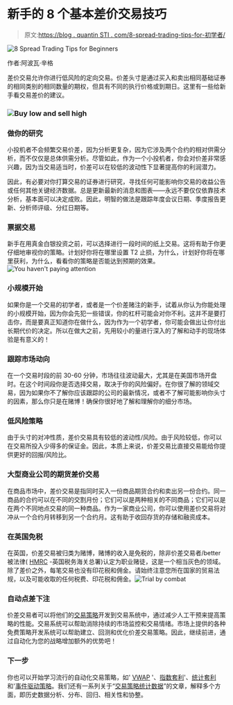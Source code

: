 # 新手的 8 个基本差价交易技巧

> 原文:[https://blog . quantin STI . com/8-spread-trading-tips-for-初学者/](https://blog.quantinsti.com/8-spread-trading-tips-for-beginners/)

![8 Spread Trading Tips for Beginners](../Images/94a2ba7266d7c1f395d56bac3f0479e2.png)

作者:阿波瓦·辛格

差价交易允许你进行低风险的定向交易。价差头寸是通过买入和卖出相同基础证券的相同类别的相同数量的期权，但具有不同的执行价格或到期日。这里有一些给新手看交易差价的建议。

### ![Buy low and sell high](../Images/9b071abf36d435e00e3434dbb1d221a6.png)

### **做你的研究**

小投机者不会频繁交易价差，因为分析更复杂，因为它涉及两个合约的相对供需分析，而不仅仅是总体供需分析。尽管如此，作为一个小投机者，你会对价差非常感兴趣，因为当交易适当时，价差可以在较低的波动性下显著提高你的利润潜力。

因此，有必要对你打算交易的证券进行研究，寻找任何可能影响你交易的收益公告或任何其他关键经济数据。总是更新最新的消息和图表——永远不要仅仅依靠技术分析，基本面可以决定成败。因此，明智的做法是跟踪年度会议日期、季度报告更新、分析师评级、分红日期等。

### **票据交易**

新手在用真金白银投资之前，可以选择进行一段时间的纸上交易。这将有助于你更仔细地审视你的策略。计划好你将在哪里设置 T2 止损，为什么，计划好你将在哪里获利，为什么，看看你的策略是否能达到预期的效果。![You haven't paying attention](../Images/fc895f4d703a2aac3c4218efdb0cc2b9.png)

### **小规模开始**

如果你是一个交易的初学者，或者是一个价差赌注的新手，试着从你认为你能处理的小规模开始，因为你会先犯一些错误，你的杠杆可能会对你不利。这并不是要打击你，而是要真正知道你在做什么，因为作为一个初学者，你可能会做出让你付出长期代价的决定。所以在做大之前，先用较小的量进行深入的了解和动手的现场体验是有意义的！

### **跟踪市场动向**

在一个交易时段的前 30-60 分钟，市场往往波动最大，尤其是在美国市场开盘时。在这个时间段你是否选择交易，取决于你的风险偏好。在你很了解的领域交易，因为如果你不了解你应该跟踪的公司的最新情况，或者不了解可能影响你头寸的因素，那么你只是在赌博！确保你很好地了解和理解你的细分市场。

### **低风险策略**

由于头寸的对冲性质，差价交易具有较低的波动性/风险。由于风险较低，你可以在交易所投入少得多的保证金。因此，本质上来说，价差交易比直接交易能给你提供更好的回报/风险比。

### **大型商业公司的期货差价交易**

在商品市场中，差价交易是指同时买入一份商品期货合约和卖出另一份合约。同一商品的合约可以在不同的交割月份；它们可以是两种相关的不同商品；它们可以是在两个不同地点交易的同一种商品。作为一家商业公司，你可以使用差价交易将对冲从一个合约月转移到另一个合约月。这有助于收回存货的存储和融资成本。

### **在英国免税**

在英国，价差交易被归类为赌博，赌博的收入是免税的，除非价差交易者/better 被法律( [HMRC](https://www.gov.uk/government/organisations/hm-revenue-customs) -英国税务海关总署)认定为职业赌徒，这是一个相当灰色的领域。除了差价之外，每笔交易也没有印花税和佣金。请始终注意您所在国家的贸易法规，以及可能收取的任何税费、印花税和佣金。![Trial by combat](../Images/68a377c79c9f66445e4e6e4d2de15865.png)

### **自动点差下注**

价差交易者可以将他们的[交易策略](https://blog.quantinsti.com/algorithmic-trading-strategies/)开发到交易系统中，通过减少人工干预来提高策略的性能。交易系统可以帮助消除持续的市场监控和交易情绪。市场上提供的各种免费策略开发系统可以帮助建立、回测和优化价差交易策略。因此，继续前进，通过自动化为您的战略增加额外的优势吧！

### **下一步**

你也可以开始学习流行的自动化交易策略，如' [VWAP](https://blog.quantinsti.com/vwap-strategy/) '、[指数套利](https://blog.quantinsti.com/index-arbitrage-automated-options-trading-strategy/)'、[统计套利](https://blog.quantinsti.com/statistical-arbitrage/)和'[事件驱动策略](https://blog.quantinsti.com/news-based-trading/)。我们还有一系列关于“[交易策略统计数据](https://blog.quantinsti.com/basic-statistics-for-trading-strategies-i/)”的文章，解释多个方面，即历史数据分析、分布、回归、相关性和协整。